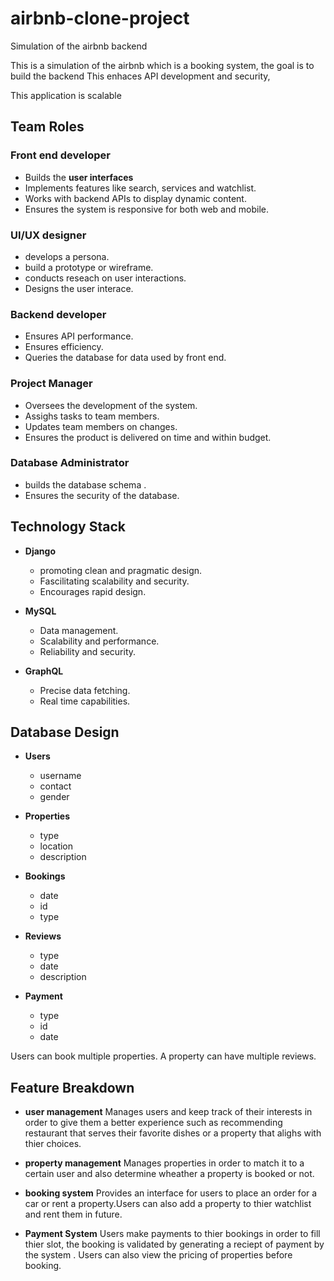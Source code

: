 # airbnb-clone-project
Simulation of the airbnb backend

This is a simulation of the airbnb which is a booking system, the goal is to build the backend 
This enhaces API development and security,

This application is scalable 

## Team Roles ##

### Front end developer 
- Builds the **user interfaces** 
- Implements features like search, services and watchlist.
- Works with backend APIs to display dynamic content.
- Ensures the system is responsive for both web and mobile.

### UI/UX designer 
- develops a persona.
- build a prototype or wireframe.
- conducts reseach on user interactions.
- Designs the user interace.

### Backend developer 
- Ensures API performance.
- Ensures efficiency.
- Queries the database for data used by front end.

### Project Manager 
- Oversees the development of the system.
- Assighs tasks to team members.
- Updates team members on changes. 
- Ensures the product is delivered on time and within budget.

### Database Administrator 
- builds the database schema .
- Ensures the security of the database.

 ## Technology Stack
 - **Django**
   - promoting clean and pragmatic design.
   - Fascilitating scalability and security.
   - Encourages rapid design.
    
 - **MySQL**
   - Data management.
   - Scalability and performance.
   - Reliability and security.
     
 - **GraphQL**
   - Precise data fetching.
   - Real time capabilities.
     
## Database Design

  - **Users**
     - username
     - contact
     - gender
    
  - **Properties**
     - type
     - location
     - description
   
  - **Bookings**
    - date
    - id
    - type
      
  - **Reviews**
    - type
    - date
    - description
    
  - **Payment**
    - type
    - id
    - date


   Users can book multiple properties.
   A property can have multiple reviews.

   ## Feature Breakdown
   - **user management**
     Manages users and keep track of their interests in order to give them a better experience such as recommending restaurant that serves their favorite dishes or a property that alighs
     with thier choices.
   
   - **property management**
    Manages properties in order to match it to a certain user and also determine wheather a property is booked or not.

   - **booking system**
     Provides an interface for users to place an order for a car or rent a property.Users can also add a property to thier
     watchlist and rent them in future.

   - **Payment System**
      Users make payments to thier bookings in order to fill thier slot, the booking is validated by generating a reciept of payment by the system . Users can also view the pricing of properties before booking.
   
  
